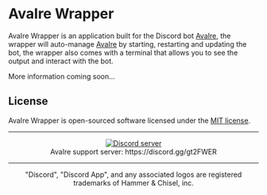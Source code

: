 AvaIre Wrapper
============

AvaIre Wrapper is an application built for the Discord bot [AvaIre](https://github.com/avaire/avaire), the wrapper will auto-manage [AvaIre](https://github.com/avaire/avaire) by starting, restarting and updating the bot, the wrapper also comes with a terminal that allows you to see the output and interact with the bot.

More information coming soon...

## License

AvaIre Wrapper is open-sourced software licensed under the [MIT license](http://opensource.org/licenses/MIT).

---

<p align="center">
  <a href="https://discord.gg/gt2FWER"><img src="https://discordapp.com/api/guilds/284083636368834561/widget.png?style=banner2" alt="Discord server"></a>
  <br>AvaIre support server: https://discord.gg/gt2FWER
</p>

---

<p align="center">
    "Discord", "Discord App", and any associated logos are registered trademarks of Hammer & Chisel, inc.
</p>
